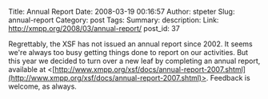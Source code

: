 Title: Annual Report
Date: 2008-03-19 00:16:57
Author: stpeter
Slug: annual-report
Category: post
Tags: 
Summary: description:
Link: http://xmpp.org/2008/03/annual-report/
post_id: 37


Regrettably, the XSF has not issued an annual report since 2002. It seems we're always too busy getting things done to report on our activities. But this year we decided to turn over a new leaf by completing an annual report, available at <[http://www.xmpp.org/xsf/docs/annual-report-2007.shtml](http://www.xmpp.org/xsf/docs/annual-report-2007.shtml)>. Feedback is welcome, as always.
